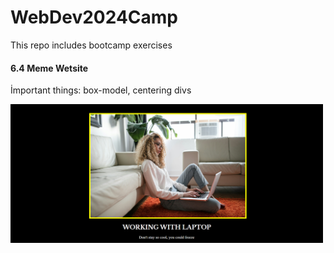 # WebDev2024Camp
This repo includes bootcamp exercises 

<h4>6.4 Meme Wetsite</h4>
<p>İmportant things: box-model, centering divs</p>
<img src="./info/6.4-meme-website/meme-website.png" width="500px"/>
